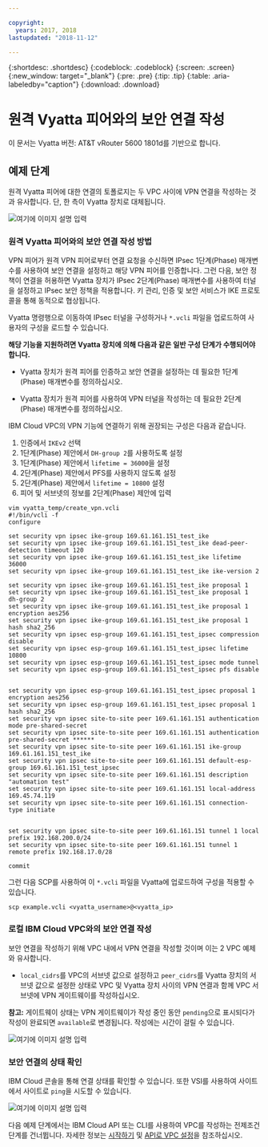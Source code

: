 ```yaml
---

copyright:
  years: 2017, 2018
lastupdated: "2018-11-12"

---
```


{:shortdesc: .shortdesc}
{:codeblock: .codeblock}
{:screen: .screen}
{:new_window: target="_blank"}
{:pre: .pre}
{:tip: .tip}
{:table: .aria-labeledby="caption"}
{:download: .download}


# 원격 Vyatta 피어와의 보안 연결 작성

이 문서는 Vyatta 버전: AT&T vRouter 5600 1801d를 기반으로 합니다.

## 예제 단계
원격 Vyatta 피어에 대한 연결의 토폴로지는 두 VPC 사이에 VPN 연결을 작성하는 것과 유사합니다. 단, 한 측이 Vyatta 장치로 대체됩니다.

![여기에 이미지 설명 입력](images/vpc-vpn-vy-figure.png)

### 원격 Vyatta 피어와의 보안 연결 작성 방법

VPN 피어가 원격 VPN 피어로부터 연결 요청을 수신하면 IPsec 1단계(Phase) 매개변수를 사용하여 보안 연결을 설정하고 해당 VPN 피어를 인증합니다. 그런 다음, 보안 정책이 연결을 허용하면 Vyatta 장치가 IPsec 2단계(Phase) 매개변수를 사용하여 터널을 설정하고 IPsec 보안 정책을 적용합니다. 키 관리, 인증 및 보안 서비스가 IKE 프로토콜을 통해 동적으로 협상됩니다.

Vyatta 명령행으로 이동하여 IPsec 터널을 구성하거나 `*.vcli` 파일을 업로드하여 사용자의 구성을 로드할 수 있습니다.

**해당 기능을 지원하려면 Vyatta 장치에 의해 다음과 같은 일반 구성 단계가 수행되어야 합니다.**

* Vyatta 장치가 원격 피어를 인증하고 보안 연결을 설정하는 데 필요한 1단계(Phase) 매개변수를 정의하십시오.

* Vyatta 장치가 원격 피어를 사용하여 VPN 터널을 작성하는 데 필요한 2단계(Phase) 매개변수를 정의하십시오.

IBM Cloud VPC의 VPN 기능에 연결하기 위해 권장되는 구성은 다음과 같습니다.

1. 인증에서 `IKEv2` 선택
2. 1단계(Phase) 제안에서 `DH-group 2`를 사용하도록 설정
3. 1단계(Phase) 제안에서 `lifetime = 36000`을 설정
4. 2단계(Phase) 제안에서 PFS를 사용하지 않도록 설정
5. 2단계(Phase) 제안에서 `lifetime = 10800` 설정
6. 피어 및 서브넷의 정보를 2단계(Phase) 제안에 입력

```
vim vyatta_temp/create_vpn.vcli
#!/bin/vcli -f
configure

set security vpn ipsec ike-group 169.61.161.151_test_ike
set security vpn ipsec ike-group 169.61.161.151_test_ike dead-peer-detection timeout 120
set security vpn ipsec ike-group 169.61.161.151_test_ike lifetime 36000
set security vpn ipsec ike-group 169.61.161.151_test_ike ike-version 2

set security vpn ipsec ike-group 169.61.161.151_test_ike proposal 1
set security vpn ipsec ike-group 169.61.161.151_test_ike proposal 1 dh-group 2
set security vpn ipsec ike-group 169.61.161.151_test_ike proposal 1 encryption aes256
set security vpn ipsec ike-group 169.61.161.151_test_ike proposal 1 hash sha2_256
set security vpn ipsec esp-group 169.61.161.151_test_ipsec compression disable
set security vpn ipsec esp-group 169.61.161.151_test_ipsec lifetime 10800
set security vpn ipsec esp-group 169.61.161.151_test_ipsec mode tunnel
set security vpn ipsec esp-group 169.61.161.151_test_ipsec pfs disable


set security vpn ipsec esp-group 169.61.161.151_test_ipsec proposal 1 encryption aes256
set security vpn ipsec esp-group 169.61.161.151_test_ipsec proposal 1 hash sha2_256
set security vpn ipsec site-to-site peer 169.61.161.151 authentication mode pre-shared-secret
set security vpn ipsec site-to-site peer 169.61.161.151 authentication pre-shared-secret ******
set security vpn ipsec site-to-site peer 169.61.161.151 ike-group 169.61.161.151_test_ike
set security vpn ipsec site-to-site peer 169.61.161.151 default-esp-group 169.61.161.151_test_ipsec
set security vpn ipsec site-to-site peer 169.61.161.151 description "automation test"
set security vpn ipsec site-to-site peer 169.61.161.151 local-address 169.45.74.119
set security vpn ipsec site-to-site peer 169.61.161.151 connection-type initiate


set security vpn ipsec site-to-site peer 169.61.161.151 tunnel 1 local prefix 192.168.200.0/24
set security vpn ipsec site-to-site peer 169.61.161.151 tunnel 1 remote prefix 192.168.17.0/28

commit
```

그런 다음 SCP를 사용하여 이 `*.vcli` 파일을 Vyatta에 업로드하여 구성을 적용할 수 있습니다.

`scp example.vcli <vyatta_username>@<vyatta_ip>`

### 로컬 IBM Cloud VPC와의 보안 연결 작성

 보안 연결을 작성하기 위해 VPC 내에서 VPN 연결을 작성할 것이며 이는 2 VPC 예제와 유사합니다.

* `local_cidrs`를 VPC의 서브넷 값으로 설정하고 `peer_cidrs`를 Vyatta 장치의 서브넷 값으로 설정한 상태로 VPC 및 Vyatta 장치 사이의 VPN 연결과 함께 VPC 서브넷에 VPN 게이트웨이를 작성하십시오.

**참고:** 게이트웨이 상태는 VPN 게이트웨이가 작성 중인 동안 `pending`으로 표시되다가 작성이 완료되면 `available`로 변경됩니다. 작성에는 시간이 걸릴 수 있습니다.

![여기에 이미지 설명 입력](images/vpc-vpn-vy-connection.png)

### 보안 연결의 상태 확인

IBM Cloud 콘솔을 통해 연결 상태를 확인할 수 있습니다. 또한 VSI를 사용하여 사이트에서 사이트로 `ping`을 시도할 수 있습니다.

![여기에 이미지 설명 입력](images/vpc-vpn-vy-status.png)

다음 예제 단계에서는 IBM Cloud API 또는 CLI를 사용하여 VPC를 작성하는 전제조건 단계를 건너뜁니다. 자세한 정보는 [시작하기](../vpc/getting-started.html) 및 [API로 VPC 설정](../vpc/example-code.html)을 참조하십시오.

